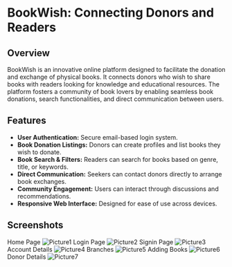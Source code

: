 # BookWish: Connecting Donors and Readers

## Overview
BookWish is an innovative online platform designed to facilitate the donation and exchange of physical books. It connects donors who wish to share books with readers looking for knowledge and educational resources. The platform fosters a community of book lovers by enabling seamless book donations, search functionalities, and direct communication between users.

## Features
- **User Authentication:** Secure email-based login system.
- **Book Donation Listings:** Donors can create profiles and list books they wish to donate.
- **Book Search & Filters:** Readers can search for books based on genre, title, or keywords.
- **Direct Communication:** Seekers can contact donors directly to arrange book exchanges.
- **Community Engagement:** Users can interact through discussions and recommendations.
- **Responsive Web Interface:** Designed for ease of use across devices.

## Screenshots
Home Page
![Picture1](https://github.com/user-attachments/assets/73c10206-e817-498d-995c-2511454166e9)
Login Page
![Picture2](https://github.com/user-attachments/assets/39ab5ff7-47e9-4ee4-b7e3-4e5930738218)
Signin Page
![Picture3](https://github.com/user-attachments/assets/69446b53-e81e-49bd-be4e-7967a630a2fb)
Account Details
![Picture4](https://github.com/user-attachments/assets/9edcf99b-ab22-49cb-bb89-bc6c16e2c973)
Branches
![Picture5](https://github.com/user-attachments/assets/72376daf-594a-4758-a51d-80f7d2a6ee68)
Adding Books
![Picture6](https://github.com/user-attachments/assets/ffba7c64-d0e0-4257-b002-fb5fe42dc0b7)
Donor Details
![Picture7](https://github.com/user-attachments/assets/a6bf33af-780c-4c1f-847d-68e3d93935f5)

